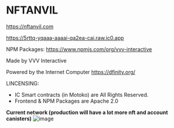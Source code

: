 # NFTANVIL 

https://nftanvil.com

https://5rttq-yqaaa-aaaai-qa2ea-cai.raw.ic0.app

NPM Packages: https://www.npmjs.com/org/vvv-interactive

Made by VVV Interactive

Powered by the Internet Computer https://dfinity.org/

LINCENSING: 
+ IC Smart contracts (in Motoko) are All Rights Reserved.
+ Frontend & NPM Packages are Apache 2.0


**Current network (production will have a lot more nft and account canisters)**
![image](https://user-images.githubusercontent.com/24810/141624169-80d4bc93-cc57-48ee-b1ca-d878c8dc6f13.png)

